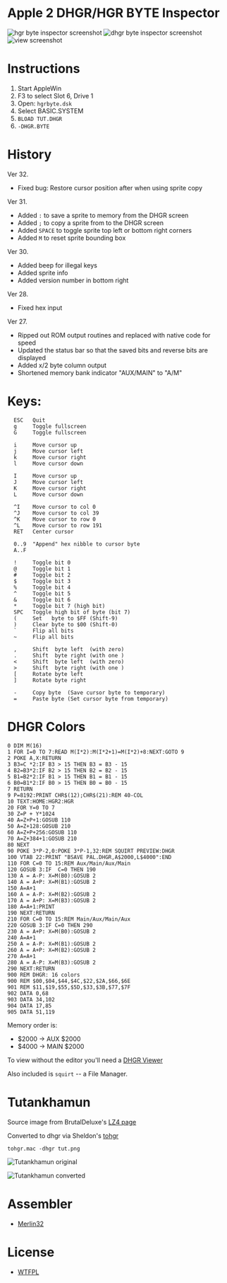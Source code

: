 # Apple 2 DHGR/HGR BYTE Inspector

![hgr byte inspector screenshot](screenshots/hgrbyte.png?raw=true)
![dhgr byte inspector screenshot](screenshots/dhgrbyte.png?raw=true)
![view screenshot](screenshots/viewdhgr.png?raw=true)


# Instructions

1. Start AppleWin
2. F3 to select Slot 6, Drive 1
3. Open: `hgrbyte.dsk`
4. Select BASIC.SYSTEM
5. `BLOAD TUT.DHGR`
6. `-DHGR.BYTE`


# History

Ver 32.
- Fixed bug: Restore cursor position after when using sprite copy

Ver 31.
- Added `:` to save a sprite to memory from the DHGR screen
- Added `;` to copy a sprite from to the DHGR screen
- Added `SPACE` to toggle sprite top left or bottom right corners
- Added `M` to reset sprite bounding box

Ver 30.
- Added beep for illegal keys
- Added sprite info
- Added version number in bottom right

Ver 28.
- Fixed hex input

Ver 27.
- Ripped out ROM output routines and replaced with native code for speed
- Updated the status bar so that the saved bits and reverse bits are displayed
- Added x/2 byte column output
- Shortened memory bank indicator "AUX/MAIN" to "A/M"


# Keys:

```
  ESC   Quit
  g     Toggle fullscreen
  G     Toggle fullscreen

  i     Move cursor up
  j     Move cursor left
  k     Move cursor right
  l     Move cursor down

  I     Move cursor up
  J     Move cursor left
  K     Move cursor right
  L     Move cursor down

  ^I    Move cursor to col 0
  ^J    Move cursor to col 39
  ^K    Move cursor to row 0
  ^L    Move cursor to row 191
  RET   Center cursor

  0..9  "Append" hex nibble to cursor byte
  A..F

  !     Toggle bit 0
  @     Toggle bit 1
  #     Toggle bit 2
  $     Toggle bit 3
  %     Toggle bit 4
  ^     Toggle bit 5
  &     Toggle bit 6
  *     Toggle bit 7 (high bit)
  SPC   Toggle high bit of byte (bit 7)
  (     Set   byte to $FF (Shift-9)
  )     Clear byte to $00 (Shift-0)
  `     Flip all bits
  ~     Flip all bits

  ,     Shift  byte left  (with zero)
  .     Shift  byte right (with one )
  <     Shift  byte left  (with zero)
  >     Shift  byte right (with one )
  [     Rotate byte left
  ]     Rotate byte right

  -     Copy byte  (Save cursor byte to temporary)
  =     Paste byte (Set cursor byte from temporary)
```

# DHGR Colors

```Basic
0 DIM M(16)
1 FOR I=0 TO 7:READ M(I*2):M(I*2+1)=M(I*2)+8:NEXT:GOTO 9
2 POKE A,X:RETURN
3 B3=C *2:IF B3 > 15 THEN B3 = B3 - 15
4 B2=B3*2:IF B2 > 15 THEN B2 = B2 - 15
5 B1=B2*2:IF B1 > 15 THEN B1 = B1 - 15
6 B0=B1*2:IF B0 > 15 THEN B0 = B0 - 15
7 RETURN
9 P=8192:PRINT CHR$(12);CHR$(21):REM 40-COL
10 TEXT:HOME:HGR2:HGR
20 FOR Y=0 TO 7
30 Z=P + Y*1024
40 A=Z+P+1:GOSUB 110
50 A=Z+128:GOSUB 210
60 A=Z+P+256:GOSUB 110
70 A=Z+384+1:GOSUB 210
80 NEXT
90 POKE 3*P-2,0:POKE 3*P-1,32:REM SQUIRT PREVIEW:DHGR
100 VTAB 22:PRINT "BSAVE PAL.DHGR,A$2000,L$4000":END
110 FOR C=0 TO 15:REM Aux/Main/Aux/Main
120 GOSUB 3:IF  C=0 THEN 190
130 A = A-P: X=M(B0):GOSUB 2
140 A = A+P: X=M(B1):GOSUB 2
150 A=A+1
160 A = A-P: X=M(B2):GOSUB 2
170 A = A+P: X=M(B3):GOSUB 2
180 A=A+1:PRINT
190 NEXT:RETURN
210 FOR C=0 TO 15:REM Main/Aux/Main/Aux
220 GOSUB 3:IF C=0 THEN 290
230 A = A+P: X=M(B0):GOSUB 2
240 A=A+1
250 A = A-P: X=M(B1):GOSUB 2
260 A = A+P: X=M(B2):GOSUB 2
270 A=A+1
280 A = A-P: X=M(B3):GOSUB 2
290 NEXT:RETURN
900 REM DHGR: 16 colors
900 REM $00,$04,$44,$4C,$22,$2A,$66,$6E
901 REM $11,$19,$55,$5D,$33,$3B,$77,$7F
902 DATA 0,68
903 DATA 34,102
904 DATA 17,85
905 DATA 51,119
```

Memory order is:

* $2000 -> AUX  $2000
* $4000 -> MAIN $2000

To view without the editor you'll need a [DHGR Viewer](src/dhgr.view.s)

Also included is `squirt` -- a File Manager.


# Tutankhamun

Source image from BrutalDeluxe's [LZ4 page](https://www.brutaldeluxe.fr/products/crossdevtools/lz4/index.html)

Converted to dhgr via Sheldon's [tohgr](http://wsxyz.net/tohgr.html)

```
tohgr.mac -dhgr tut.png
```

![Tutankhamun original](pics/tut.png?raw=true)

![Tutankhamun converted](pics/tut_dhgr.png?raw=true)




# Assembler

* [Merlin32](https://www.brutaldeluxe.fr/products/crossdevtools/merlin/)


# License

* [WTFPL](http://www.wtfpl.net/)


